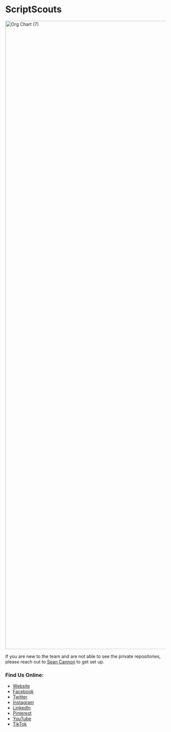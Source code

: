 # ScriptScouts

<img width="1968" alt="Org Chart (7)" src="https://github.com/user-attachments/assets/c91301a3-8d53-48e2-82eb-f9a9cde9ae07">

If you are new to the team and are not able to see the private repositories, please reach out to [Sean Cannon](mailto:sean@scriptscouts.com) to get set up.

### Find Us Online: 
 - [Website](https://www.scriptscouts.com)
 - [Facebook](https://www.facebook.com/scriptscouts)
 - [Twitter](https://twitter.com/scriptscouts)
 - [Instagram](https://www.instagram.com/scriptscouts)
 - [LinkedIn](https://www.linkedin.com/company/scriptscouts)
 - [Pinterest](https://www.pinterest.com/scriptscouts)
 - [YouTube](https://www.youtube.com/@ScriptScouts)
 - [TikTok](https://www.tiktok.com/@scriptscouts)
